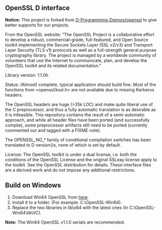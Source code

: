 OpenSSL D interface
-------------------

**Notice:**
This project is forked from [D-Programming-Deimos/openssl](https://github.com/D-Programming-Deimos/openssl) to give better supports for our projects.


From the OpenSSL website: "The OpenSSL Project is a collaborative effort to
develop a robust, commercial-grade, full-featured, and Open Source toolkit
implementing the Secure Sockets Layer (SSL v2/v3) and Transport Layer Security
(TLS v1) protocols as well as a full-strength general purpose cryptography
library. The project is managed by a worldwide community of volunteers that
use the Internet to communicate, plan, and develop the OpenSSL toolkit and its
related documentation."

Library version: 1.1.0h

Status: (Almost) complete, typical application should build fine. Most of the
functions from <openssl/kssl.h> are not available due to missing Kerberos
headers.

The OpenSSL headers are huge (>35k LOC) and make quite liberal use of the C
preprocessor, and thus a fully automatic translation is as desirable as
it is infeasible. This repository contains the result of a semi-automatic
approach, and while all header files have been ported (and successfully
compile), some preprocessor artifacts still need to be ported (currently
commented out and tagged with a FIXME note).

The OPENSSL_NO_* family of conditional compilation switches has been
translated to D version()s, none of which is set by default.

License: The OpenSSL toolkit is under a dual license, i.e. both the conditions
of the OpenSSL License and the original SSLeay license apply to the toolkit.
See the OpenSSL distribution for details. These interface files are a derived
work and do not impose any additional restrictions.


## Build on Windows
1. Download Win64 OpenSSL from [here](http://slproweb.com/products/Win32OpenSSL.html).
2. Install it to a folder. (For example: C:\OpenSSL-Win64).
3. Replace the two libraries in lib\x64 with the latest ones (In C:\OpenSSL-Win64\lib\VC).

**Note:** The Win64 OpenSSL v1.1.0 serials are recommended.